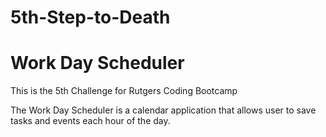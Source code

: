 # 5th-Step-to-Death

# Work Day Scheduler


This is the 5th Challenge for Rutgers Coding Bootcamp

The Work Day Scheduler is a calendar application that allows user to save tasks and events each hour of the day.